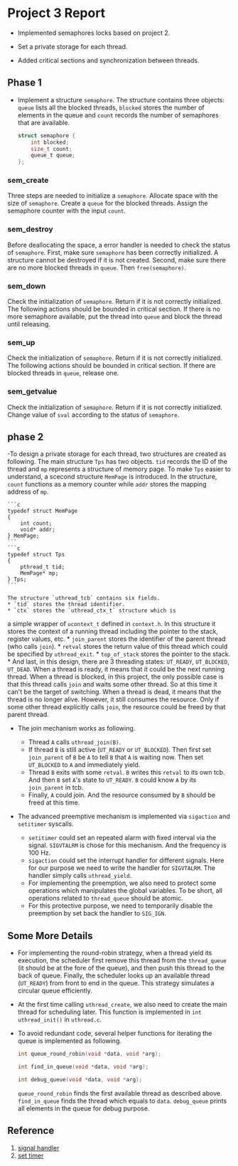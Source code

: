 # Project 3 Report #
- Implemented semaphores locks based on project 2. 

- Set a private storage for each thread.

- Added critical sections and synchronization between threads.


## Phase 1 ##

- Implement a structure `semaphore`. The structure contains three objects: `queue` lists all the blocked threads, `blocked` stores the number of elements in the queue and `count` records the number of semaphores that are available.

    ```c
    struct semaphore {
	    int blocked;
	    size_t count;
	    queue_t queue;
    };
    ```
### sem_create ###

Three steps are needed to initialize a `semaphore`. Allocate space 
with the size of `semaphore`. Create a `queue` for the blocked 
threads. Assign the semaphore counter with the input `count`. 

### sem_destroy ###

 Before deallocating the space, a error handler is needed to check 
the status of `semaphore`. First, make sure `semaphore` has been 
correctly initialized. A structure cannot be destroyed if it is not 
created. Second, make sure there are no more blocked threads in 
`queue`. Then `free(semaphore)`.

### sem_down ###

Check the initialization of `semaphore`. Return if it is 
not correctly initialized. The following actions should be bounded 
in critical section. If there is no more semaphore available, put 
the thread into `queue` and block the thread until releasing.

### sem_up ###

Check the initialization of `semaphore`. Return if it is not 
correctly initialized. The following actions should be bounded 
in critical section. If there are blocked threads in `queue`, release one.

### sem_getvalue ###

Check the initialization of `semaphore`. Return if it is not 
correctly initialized. Change value of `sval` according to the status of `semaphore`.


## phase 2 ##

-To design a private storage for each thread, two structures are created 
as following. The main structure `Tps` has two objects. `tid` records the 
ID of the thread and `mp` represents a structure of memory page. To make 
`Tps` easier to understand, a scecond structure `MemPage` is introduced. 
In the structure, `count` functions as a memory counter while `addr` 
stores the mapping address of `mp`.


    ```c
    typedef struct MemPage 
    {
	    int count;
	    void* addr;
    } MemPage;
    ```
    ```c
    typedef struct Tps 
    {
	    pthread_t tid;
	    MemPage* mp;
    } Tps;
    ```

    The structure `uthread_tcb` contains six fields.
    * `tid` stores the thread identifier.
    * `ctx` stores the `uthread_ctx_t` structure which is
a simple wrapper of `ucontext_t` defined in `context.h`. In this structure
it stores the context of a running thread including the pointer to
the stack, register values, etc.
    * `join_parent` stores the identifier of the parent
thread (who calls `join`).
    * `retval` stores the return value of this thread which could be
specified by `uthread_exit`.
    * `top_of_stack` stores the pointer to the stack.
    * And last, in this design, there are 3 threading states:
`UT_READY`, `UT_BLOCKED`, `UT_DEAD`. When a thread
is ready, it means that it could be the next running thread. When
a thread is blocked, in this project, the only possible case is that
this thread calls `join` and waits some other thread. So at this time
it can't be the target of switching. When a thread is dead, it means that
the thread is no longer alive. However, it still consumes the resource.
Only if some other thread explicitly calls `join`, the resource could be
freed by that parent thread.

- The join mechanism works as following.
    * Thread `A` calls `uthread_join(B)`.
    * If thread `B` is still active (`UT_READY` or `UT_BLOCKED`). Then
first set `join_parent` of `B` be `A` to tell `B` that `A` is waiting now.
Then set `UT_BLOCKED` to `A` and immediately yield.
    * Thread `B` exits with some `retval`. `B` writes this `retval`
to its own tcb. And then `B` set `A`'s state to `UT_READY`. `B` could
know `A` by its `join_parent` in tcb.
    * Finally, `A` could join. And the resource consumed by `B` should be
freed at this time.

- The advanced preemptive mechanism is implemented via `sigaction` and
`setitimer` syscalls.
    * `setitimer` could set an repeated alarm with fixed interval via the
signal. `SIGVTALRM` is chose for this mechanism. And the frequency is 100 Hz.
    * `sigaction` could set the interrupt handler for different signals.
Here for our purpose we need to write the handler for `SIGVTALRM`. The
handler simply calls `uthread_yield`.
    * For implementing the preemption, we also need to protect some operations
which manipulates the global variables. To be short, all operations related
to `thread_queue` should be atomic.
    * For this protective purpose, we need to temporarily disable the
preemption by set back the handler to `SIG_IGN`.

## Some More Details

- For implementing the round-robin strategy, when a thread yield its execution,
the scheduler first remove this thread from the `thread_queue` (it should be
at the fore of the queue), and then push this thread to the back of queue.
Finally, the scheduler looks up an available thread (`UT_READY`) from front
to end in the queue. This strategy simulates a circular queue efficiently.

- At the first time calling `uthread_create`, we also need to create the main
thread for scheduling later. This function is implemented in
`int uthread_init()` in `uthread.c`.

- To avoid redundant code, several helper functions for iterating the queue
is implemented as following.

    ```c
    int queue_round_robin(void *data, void *arg);

    int find_in_queue(void *data, void *arg);

    int debug_queue(void *data, void *arg);
    ```
    `queue_round_robin` finds the first available thread as described above.
`find_in_queue` finds the thread which equals to `data`. `debug_queue`
prints all elements in the queue for debug purpose.

## Reference

1. [signal handler](https://www.gnu.org/software/libc/manual/html_mono/libc.html#Blocking-for-Handler)
2. [set timer](https://www.gnu.org/software/libc/manual/html_mono/libc.html#Setting-an-Alarm)